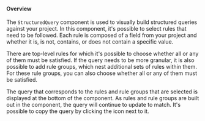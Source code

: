 #### Overview

The `StructuredQuery` component is used to visually build structured queries against your project. In this component, it's possible to select rules that need to be followed. Each rule is composed of a field from your project and whether it is, is not, contains, or does not contain a specific value.

There are top-level rules for which it's possible to choose whether all or any of them must be satisfied. If the query needs to be more granular, it is also possible to add rule groups, which nest additional sets of rules within them. For these rule groups, you can also choose whether all or any of them must be satisfied.

The query that corresponds to the rules and rule groups that are selected is displayed at the bottom of the component. As rules and rule groups are built out in the component, the query will continue to update to match. It's possible to copy the query by clicking the icon next to it.
